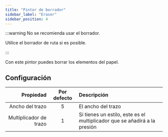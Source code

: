 ```yaml
---
title: "Pintor de borrador"
sidebar_label: "Eraser"
sidebar_position: 4
---
```



:::warning No se recomienda usar el borrador.

Utilice el borrador de ruta [](path_eraser) si es posible.

:::

Con este pintor puedes borrar los elementos del papel.

## Configuración

|              Propiedad | Por defecto | Descripción                                                               |
| ----------------------:|:-----------:|:------------------------------------------------------------------------- |
|        Ancho del trazo |      5      | El ancho del trazo                                                        |
| Multiplicador de trazo |      1      | Si tienes un estilo, este es el multiplicador que se añadirá a la presión |
